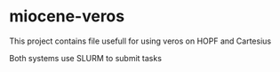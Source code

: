 # miocene-veros

This project contains file usefull for using veros on HOPF and Cartesius

Both systems use SLURM to submit tasks
